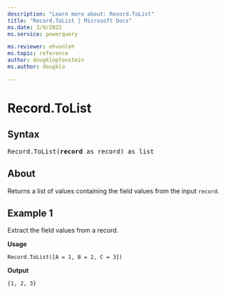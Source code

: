 ```yaml
---
description: "Learn more about: Record.ToList"
title: "Record.ToList | Microsoft Docs"
ms.date: 3/9/2022
ms.service: powerquery

ms.reviewer: ehvonleh
ms.topic: reference
author: dougklopfenstein
ms.author: dougklo

---
```

# Record.ToList

## Syntax

<pre>
Record.ToList(<b>record</b> as record) as list
</pre>

## About

Returns a list of values containing the field values from the input `record`.

## Example 1

Extract the field values from a record.

**Usage**

```powerquery-m
Record.ToList([A = 1, B = 2, C = 3])
```

**Output**

`{1, 2, 3}`
